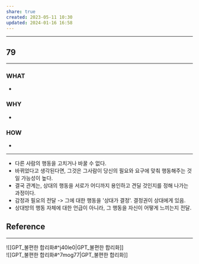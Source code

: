 ```yaml
---
share: true
created: 2023-05-11 10:30
updated: 2024-01-16 16:58
---
```


---
## 79
---
### WHAT
- 
### WHY
- 
### HOW
- 
---
- 다른 사람의 행동을 고치거나 바꿀 수 없다.
- 바뀌었다고 생각된다면, 그것은 그사람이 당신의 필요와 요구에 맞춰 행동해주는 것일 가능성이 높다.
- 결국 관계는, 상대의 행동을 서로가 어디까지 용인하고 견딜 것인지를 정해 나가는 과정이다.
- 감정과 필요의 전달 -> 그에 대한 행동을 '상대가 결정'. 결정권이 상대에게 있음.
- 상대방의 행동 자체에 대한 언급이 아니라, 그 행동을 자신이 어떻게 느끼는지 전달.

## Reference
---
![[GPT_불편한 합리화#^j40le0|GPT_불편한 합리화]]  
![[GPT_불편한 합리화#^7mog77|GPT_불편한 합리화]]

